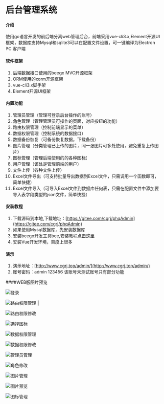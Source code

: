 # 后台管理系统

#### 介绍
使用go语言开发的前后端分离web管理后台，前端采用vue-cli3.x,Element开源UI框架，数据库支持Mysql和sqlite3可以在配置文件设置，可一键编译为Electron PC
客户端
#### 软件框架
1. 后端数据接口使用的beego MVC开源框架
2. ORM使用的xorm开源框架
3. vue-cli3.x脚手架
4. Element开源UI框架

#### 内置功能
1. 管理员管理（管理可登录后台操作的账号）
2. 角色管理（管理管理员可操作的页面，对应按钮的功能）
3. 路由权限管理（控制前端显示的菜单）
4. 数据权限管理（控制系统的数据接口）
5. 数据备份恢复（可备份恢复数据，下载备份）
6. 图片管理（分类管理已上传的图片，同一张图片可多处使用，避免重复上传图片）
7. 图标管理（管理后端使用的的各种图标）
8. 用户管理（该处是管理前端的用户）
9. 文件上传（各种文件上传）
10. Excel文件导出（可支持批量导出数据到Excel文件，只需调用一个函数即可，简单快捷）
11. Excel文件导入（可导入Excel文件到数据库任何表，只需在配置文件中添加要导入表字段类型的json文件，简单快捷）

#### 安装教程

1. 下载源码到本地,下载地址：[https://gitee.com/cgrj/phqAdmin](https://gitee.com/cgrj/phqAdmin)
2. 如果使用Mysql数据库，先安装数据库
3. 安装beego开发工具bee,安装教程[点击这里](https://beego.me/docs/install/bee.md)
4. 安装Vue开发环境，百度上很多

#### 演示
1. 演示地址：[http://www.cgrj.top/admin/](http://www.cgrj.top/admin/)
2. 账号密码：admin  123456  该账号未测试账号只有部分功能 

####WEB版图片预览

![登录](http://www.cgrj.top/admin-img/000.jpg)

![路由权限管理](http://www.cgrj.top/admin-img/001.jpg) |

![路由权限修改](http://www.cgrj.top/admin-img/002.jpg) 

![选择图标](http://www.cgrj.top/admin-img/003.jpg) 

![数据权限管理](http://www.cgrj.top/admin-img/004.jpg) 

![数据权限修改](http://www.cgrj.top/admin-img/005.jpg) 

![管理员管理](http://www.cgrj.top/admin-img/006.jpg) 

![角色修改](http://www.cgrj.top/admin-img/007.jpg) 

![图片管理](http://www.cgrj.top/admin-img/008.jpg) 

![图片预览](http://www.cgrj.top/admin-img/009.jpg) 

![图标管理](http://www.cgrj.top/admin-img/010.jpg) 

